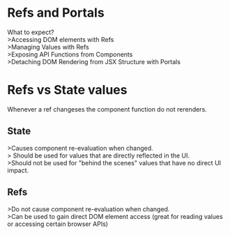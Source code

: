 <h1>Refs and Portals</h1>
What to expect?<br/>
>Accessing DOM elements with Refs<br/>
>Managing Values with Refs<br/>
>Exposing API Functions from Components<br/>
>Detaching DOM Rendering from JSX Structure with Portals<br/>

<h1>Refs vs State values</h1>

Whenever a ref changeses the component function do not rerenders. <br/>
<h2>State</h2>
>Causes component re-evaluation when changed. <br/>
> Should be used for values that are directly reflected in the UI. <br/>
>Should not be used for "behind the scenes" values that have no direct UI impact.

<h2>Refs</h2>
>Do not cause component re-evaluation when changed. <br/>
>Can be used to gain direct DOM element access (great for reading values or accessing certain browser APIs)